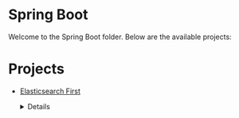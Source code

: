 # Spring Boot
Welcome to the Spring Boot folder. Below are the available projects:
# Projects

- [Elasticsearch First](Elasticsearch%20First/)
	<details>
	<summary>Details</summary>

	# Elasticsearch First
	
	```
	This Project Contain Basic Opration Realted to Elasticsearch and Spring Boot. 
	
	In this Project i performed this operation.
	1) Configration Realted To Elastic search
	
	2) Product CRUD Opration like
	  i) createIndex
	  ii) findAll
	  iii) findById
	  iv) addProduct
	  v) delete product and index
	
	3) And Bulk Opration like bulkRead and bulkWrite
	``` 
	</details>

